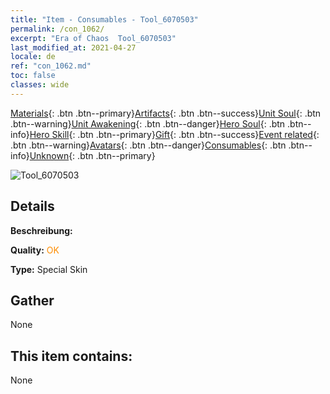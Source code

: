 ```yaml
---
title: "Item - Consumables - Tool_6070503"
permalink: /con_1062/
excerpt: "Era of Chaos  Tool_6070503"
last_modified_at: 2021-04-27
locale: de
ref: "con_1062.md"
toc: false
classes: wide
---
```

 [Materials](/ItemsDE/){: .btn .btn--primary}[Artifacts](/ItemsDE/Artifacts/){: .btn .btn--success}[Unit Soul](/ItemsDE/UnitSoul/){: .btn .btn--warning}[Unit Awakening](/ItemsDE/UnitAwakening/){: .btn .btn--danger}[Hero Soul](/ItemsDE/HeroSoul/){: .btn .btn--info}[Hero Skill](/ItemsDE/HeroSkill/){: .btn .btn--primary}[Gift](/ItemsDE/Gift/){: .btn .btn--success}[Event related](/ItemsDE/Events/){: .btn .btn--warning}[Avatars](/ItemsDE/Avatars/){: .btn .btn--danger}[Consumables](/ItemsDE/Consumables/){: .btn .btn--info}[Unknown](/ItemsDE/Unknown/){: .btn .btn--primary}

 ![Tool_6070503](/images/h/h_Ciele5.jpg)

## Details
 **Beschreibung:** 

 **Quality:** <span style="color: #FF8C00">OK</span>

 **Type:** Special Skin

## Gather

  None

## This item contains:

  None

